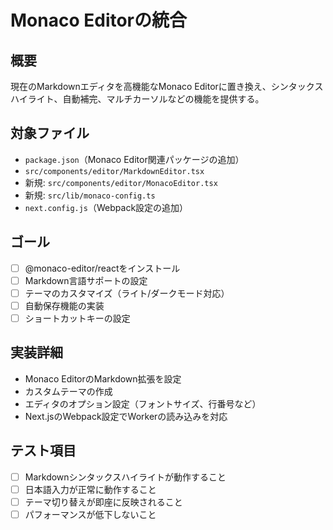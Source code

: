 # Monaco Editorの統合

## 概要
現在のMarkdownエディタを高機能なMonaco Editorに置き換え、シンタックスハイライト、自動補完、マルチカーソルなどの機能を提供する。

## 対象ファイル
- `package.json`（Monaco Editor関連パッケージの追加）
- `src/components/editor/MarkdownEditor.tsx`
- 新規: `src/components/editor/MonacoEditor.tsx`
- 新規: `src/lib/monaco-config.ts`
- `next.config.js`（Webpack設定の追加）

## ゴール
- [ ] @monaco-editor/reactをインストール
- [ ] Markdown言語サポートの設定
- [ ] テーマのカスタマイズ（ライト/ダークモード対応）
- [ ] 自動保存機能の実装
- [ ] ショートカットキーの設定

## 実装詳細
- Monaco EditorのMarkdown拡張を設定
- カスタムテーマの作成
- エディタのオプション設定（フォントサイズ、行番号など）
- Next.jsのWebpack設定でWorkerの読み込みを対応

## テスト項目
- [ ] Markdownシンタックスハイライトが動作すること
- [ ] 日本語入力が正常に動作すること
- [ ] テーマ切り替えが即座に反映されること
- [ ] パフォーマンスが低下しないこと